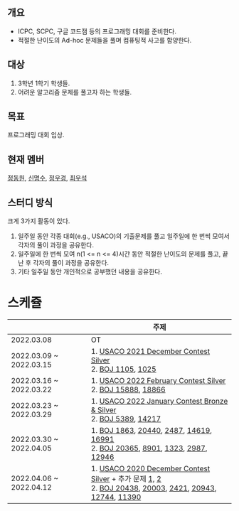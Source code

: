 ## 개요

- ICPC, SCPC, 구글 코드잼 등의 프로그래밍 대회를 준비한다.
- 적절한 난이도의 Ad-hoc 문제들을 풀며 컴퓨팅적 사고를 함양한다.

## 대상

1. 3학년 1학기 학생들.
2. 어려운 알고리즘 문제를 풀고자 하는 학생들.

## 목표

프로그래밍 대회 입상.

## 현재 멤버

[정동원](https://github.com/alps-jbnu/22ALPStudy/tree/master/Programming_Contest/Codes/%EC%A0%95%EB%8F%99%EC%9B%90), 
[신명수](https://github.com/alps-jbnu/22ALPStudy/tree/master/Programming_Contest/Codes/%EC%8B%A0%EB%AA%85%EC%88%98), 
[정우경](https://github.com/alps-jbnu/22ALPStudy/tree/master/Programming_Contest/Codes/%EC%A0%95%EC%9A%B0%EA%B2%BD), 
[최우석](https://github.com/alps-jbnu/22ALPStudy/tree/master/Programming_Contest/Codes/%EC%B5%9C%EC%9A%B0%EC%84%9D)

## 스터디 방식

크게 3가지 활동이 있다.
1. 일주일 동안 각종 대회(e.g., USACO)의 기출문제를 풀고 일주일에 한 번씩 모여서 각자의 풀이 과정을 공유한다.
2. 일주일에 한 번씩 모여 n(1 <= n <= 4)시간 동안 적절한 난이도의 문제를 풀고, 끝난 후 각자의 풀이 과정을 공유한다.
3. 기타 일주일 동안 개인적으로 공부했던 내용을 공유한다.

# 스케쥴

|  | 주제 |
| -- | -- |
| 2022.03.08 | OT |
| 2022.03.09 ~ 2022.03.15 | 1. [USACO 2021 December Contest Silver](https://www.acmicpc.net/category/612) </br> 2. [BOJ 1105](https://www.acmicpc.net/problem/1105), [1025](https://www.acmicpc.net/problem/1025) | 
| 2022.03.16 ~ 2022.03.22 | 1. [USACO 2022 February Contest Silver](https://www.acmicpc.net/category/649) </br> 2. [BOJ 15888](https://boj.kr/15888), [18866](https://boj.kr/18866) |
| 2022.03.23 ~ 2022.03.29 | 1. [USACO 2022 January Contest Bronze & Silver](https://www.acmicpc.net/category/645) </br> 2. [BOJ 5389](https://boj.kr/5389), [14217](https://boj.kr/14217) |
| 2022.03.30 ~ 2022.04.05 | 1. [BOJ 1863](https://boj.kr/1863), [20440](https://boj.kr/20440), [2487](https://boj.kr/2487), [14619](https://boj.kr/14619), [16991](https://boj.kr/16991) </br> 2. [BOJ 20365](https://www.acmicpc.net/problem/20365), [8901](https://www.acmicpc.net/problem/8901), [1323](https://www.acmicpc.net/problem/1323), [2987](https://www.acmicpc.net/problem/2987), [12946](https://www.acmicpc.net/problem/12946) |
| 2022.04.06 ~ 2022.04.12 | 1. [USACO 2020 December Contest Silver](https://www.acmicpc.net/category/511) + 추가 문제 [1,](https://www.acmicpc.net/problem/24041) [2](https://www.acmicpc.net/problem/19847) </br> 2. [BOJ 20438](https://www.acmicpc.net/problem/20438), [20003](https://www.acmicpc.net/problem/20003), [2421](https://www.acmicpc.net/problem/2421), [20943](https://www.acmicpc.net/problem/20943), [12744](https://www.acmicpc.net/problem/12744), [11390](https://www.acmicpc.net/problem/11390) |
